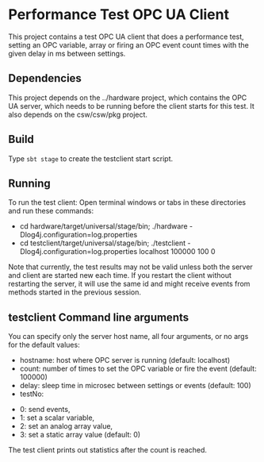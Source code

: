 Performance Test OPC UA Client
==============================

This project contains a test OPC UA client that does a performance test, 
setting an OPC variable, array or firing an OPC event count times
with the given delay in ms between settings.

Dependencies
------------

This project depends on the ../hardware project, which contains the OPC UA server,
which needs to be running before the client starts for this test. It also depends on
the csw/csw/pkg project.

Build
-----

Type `sbt stage` to create the testclient start script.

Running
-------

To run the test client: Open terminal windows or tabs in these directories and run these commands:

* cd hardware/target/universal/stage/bin; ./hardware -Dlog4j.configuration=log.properties
* cd testclient/target/universal/stage/bin; ./testclient -Dlog4j.configuration=log.properties localhost 100000 100 0

Note that currently, the test results may not be valid unless both the server and client are started new each time.
If you restart the client without restarting the server, it will use the same id and might receive events from
methods started in the previous session.

testclient Command line arguments
---------------------------------

You can specify only the server host name, all four arguments, or no args for the default values:

*  hostname: host where OPC server is running (default: localhost)
*  count: number of times to set the OPC variable or fire the event (default: 100000)
*  delay: sleep time in microsec between settings or events (default: 100)
*  testNo:
- 0: send events,
- 1: set a scalar variable,
- 2: set an analog array value,
- 3: set a static array value
(default: 0)

The test client prints out statistics after the count is reached. 

